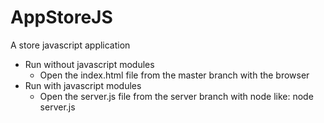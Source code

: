 # AppStoreJS
A store javascript application
* Run without javascript modules
  * Open the index.html file from the master branch with the browser
* Run with javascript modules
  * Open the server.js file from the server branch with node like: node server.js
